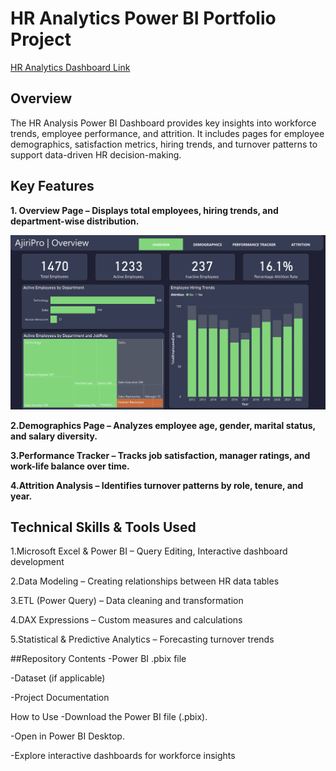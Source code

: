 # HR Analytics Power BI Portfolio Project

[HR Analytics Dashboard Link](https://app.powerbi.com/view?r=eyJrIjoiYTllZDA4OTktZTRkYS00MDI5LWExY2ItZDZmMzc4ZWFiMzUwIiwidCI6IjFhNTAzODViLWZlNjItNGYzNS04MjI3LTU1Y2MwZjA2MDUzZiJ9)
## Overview
The HR Analysis Power BI Dashboard provides key insights into workforce trends, employee performance, and attrition. It includes pages for employee demographics, satisfaction metrics, hiring trends, and turnover patterns to support data-driven HR decision-making.

## Key Features
**1. Overview Page – Displays total employees, hiring trends, and department-wise distribution.** 

![image_alt](https://github.com/ZackBhoke/zacks_portfolio/blob/6ab6fa314d834f0c38fe42d40ef5661e2d3fcc7b/images/Screenshot%202025-01-29%20180657.png)

**2.Demographics Page – Analyzes employee age, gender, marital status, and salary diversity.**

**3.Performance Tracker – Tracks job satisfaction, manager ratings, and work-life balance over time.**

**4.Attrition Analysis – Identifies turnover patterns by role, tenure, and year.**

## Technical Skills & Tools Used
1.Microsoft Excel & Power BI – Query Editing, Interactive dashboard development

2.Data Modeling – Creating relationships between HR data tables

3.ETL (Power Query) – Data cleaning and transformation

4.DAX Expressions – Custom measures and calculations

5.Statistical & Predictive Analytics – Forecasting turnover trends

##Repository Contents
-Power BI .pbix file

-Dataset (if applicable)

-Project Documentation

How to Use
-Download the Power BI file (.pbix).

-Open in Power BI Desktop.

-Explore interactive dashboards for workforce insights

